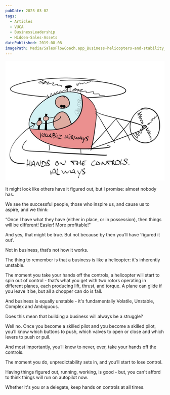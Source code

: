 ```yaml
---
pubDate: 2023-03-02
tags:
  - Articles
  - VUCA
  - BusinessLeadership
  - Hidden-Sales-Assets
datePublished: 2019-08-08
imagePath: Media/SalesFlowCoach.app_Business-helicopters-and-stability_MartinStellar.jpg
---
```


![](Media/SalesFlowCoach.app_Business-helicopters-and-stability_MartinStellar.jpg)

It might look like others have it figured out, but I promise: almost nobody has.

We see the successful people, those who inspire us, and cause us to aspire, and we think:

“Once I have what they have (either in place, or in possession), then things will be different! Easier! More profitable!"

And yes, that might be true. But not because by then you’ll have ‘figured it out’.

Not in business, that’s not how it works.

The thing to remember is that a business is like a helicopter: it's inherently unstable.

The moment you take your hands off the controls, a helicopter will start to spin out of control - that’s what you get with two rotors operating in different planes, each producing lift, thrust, and torque. A plane can glide if you leave it be, but all a chopper can do is fall.

And business is equally unstable - it's fundamentally Volatile, Unstable, Complex and Ambiguous.

Does this mean that building a business will always be a struggle?

Well no. Once you become a skilled pilot and you become a skilled pilot, you’ll know which buttons to push, which valves to open or close and which levers to push or pull.

And most importantly, you’ll know to never, ever, take your hands off the controls.

The moment you do, unpredictability sets in, and you’ll start to lose control.

Having things figured out, running, working, is good - but, you can't afford to think things will run on autopilot now.

Whether it's you or a delegate, keep hands on controls at all times.